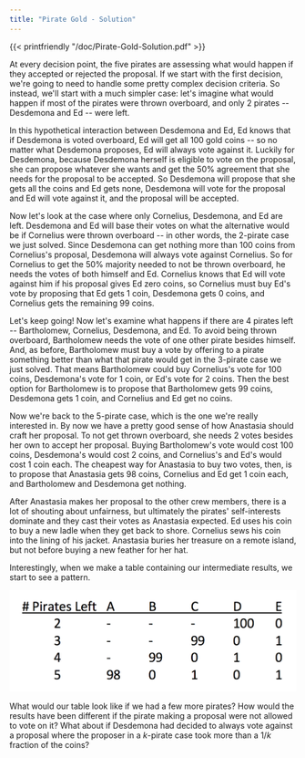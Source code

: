 ```yaml
---
title: "Pirate Gold - Solution"
---
```



{{< printfriendly "/doc/Pirate-Gold-Solution.pdf" >}}

At every decision point, the five pirates are assessing what would happen if they accepted or rejected the proposal. If we start with the first decision, we're going to need to handle some pretty complex decision criteria. So instead, we'll start with a much simpler case: let's imagine what would happen if most of the pirates were thrown overboard, and only 2 pirates -- Desdemona and Ed -- were left.

In this hypothetical interaction between Desdemona and Ed, Ed knows that if Desdemona is voted overboard, Ed will get all 100 gold coins -- so no matter what Desdemona proposes, Ed will always vote against it. Luckily for Desdemona, because Desdemona herself is eligible to vote on the proposal, she can propose whatever she wants and get the 50% agreement that she needs for the proposal to be accepted. So Desdemona will propose that she gets all the coins and Ed gets none, Desdemona will vote for the proposal and Ed will vote against it, and the proposal will be accepted.

Now let's look at the case where only Cornelius, Desdemona, and Ed are left. Desdemona and Ed will base their votes on what the alternative would be if Cornelius were thrown overboard -- in other words, the 2-pirate case we just solved. Since Desdemona can get nothing more than 100 coins from Cornelius's proposal, Desdemona will always vote against Cornelius. So for Cornelius to get the 50% majority needed to not be thrown overboard, he needs the votes of both himself and Ed. Cornelius knows that Ed will vote against him if his proposal gives Ed zero coins, so Cornelius must buy Ed's vote by proposing that Ed gets 1 coin, Desdemona gets 0 coins, and Cornelius gets the remaining 99 coins.

Let's keep going! Now let's examine what happens if there are 4 pirates left -- Bartholomew, Cornelius, Desdemona, and Ed. To avoid being thrown overboard, Bartholomew needs the vote of one other pirate besides himself. And, as before, Bartholomew must buy a vote by offering to a pirate something better than what that pirate would get in the 3-pirate case we just solved. That means Bartholomew could buy Cornelius's vote for 100 coins, Desdemona's vote for 1 coin, or Ed's vote for 2 coins. Then the best option for Bartholomew is to propose that Bartholomew gets 99 coins, Desdemona gets 1 coin, and Cornelius and Ed get no coins.

Now we're back to the 5-pirate case, which is the one we're really interested in. By now we have a pretty good sense of how Anastasia should craft her proposal. To not get thrown overboard, she needs 2 votes besides her own to accept her proposal. Buying Bartholomew's vote would cost 100 coins, Desdemona's would cost 2 coins, and Cornelius's and Ed's would cost 1 coin each. The cheapest way for Anastasia to buy two votes, then, is to propose that Anastasia gets 98 coins, Cornelius and Ed get 1 coin each, and Bartholomew and Desdemona get nothing.

After Anastasia makes her proposal to the other crew members, there is a lot of shouting about unfairness, but ultimately the pirates' self-interests dominate and they cast their votes as Anastasia expected. Ed uses his coin to buy a new ladle when they get back to shore. Cornelius sews his coin into the lining of his jacket. Anastasia buries her treasure on a remote island, but not before buying a new feather for her hat.

Interestingly, when we make a table containing our intermediate results, we start to see a pattern.

![](/img/Screen-Shot-2019-10-05-at-4.05.46-PM.png)

What would our table look like if we had a few more pirates? How would the results have been different if the pirate making a proposal were not allowed to vote on it? What about if Desdemona had decided to always vote against a proposal where the proposer in a *k*-pirate case took more than a 1/*k* fraction of the coins?
